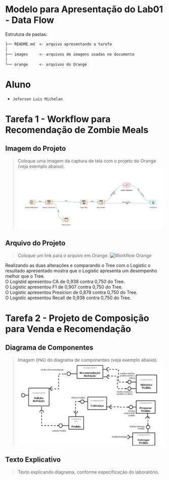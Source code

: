 # Modelo para Apresentação do Lab01 - Data Flow

Estrutura de pastas:

~~~
├── README.md  <- arquivo apresentando a tarefa
│
├── images     <- arquivos de imagens usadas no documento
│
└── orange     <- arquivos do Orange
~~~

# Aluno
* `Jeferson Luis Michelan`

# Tarefa 1 - Workflow para Recomendação de Zombie Meals

## Imagem do Projeto
> Coloque uma imagem da captura de tela com o projeto do Orange (veja exemplo abaixo).
![Workflow Orange](images/zombie-meals-logistic.png)

## Arquivo do Projeto
> Coloque um link para o arquivo em Orange.
![Workflow Orange](orange/zombie-meals-logistic.png)

<p>
 Realizando as duas alterações e comparando o Tree com o Logistic o resultado apresentado mostra que o Logistic apresenta um desempenho melhor que o Tree.<br />
 O Logistid apresentou CA de 0,938 contra 0,750 do Tree.<br />
 O Logistic apresentou F1 de 0,907 contra 0,750 do Tree.<br />
 O Logistic apresentou Presicion de 0,879 contra 0,750 do Tree.<br />
 O Logistic apresentou Recall de 0,938 contra 0,750 do Tree.<br />
</p>

# Tarefa 2 - Projeto de Composição para Venda e Recomendação

## Diagrama de Componentes

> Imagem (`PNG`) do diagrama de componentes (veja exemplo abaixo).
![Diagrama Venda](images/diagrama-componentes-venda.png)

## Texto Explicativo

> Texto explicando diagrama, conforme especificação do laboratório.

